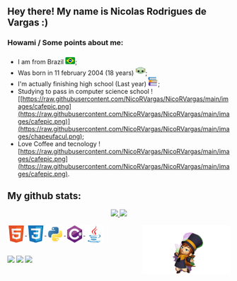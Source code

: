 ## Hey there! My name is Nicolas Rodrigues de Vargas :)

### Howami / Some points about me:
* I am from Brazil ![1f1e7-1f1f7](https://raw.githubusercontent.com/NicoRVargas/NicoRVargas/main/images/1f1e7-1f1f7.png);
* Was born in 11 february 2004 (18 years) ![images/babyyoda.png](https://raw.githubusercontent.com/NicoRVargas/NicoRVargas/main/images/babyyoda.png);
* I'm actually finishing high school (Last year) ![[images/books.png]](https://raw.githubusercontent.com/NicoRVargas/NicoRVargas/main/images/books.png);
* Studying to pass in computer science school ![[https://raw.githubusercontent.com/NicoRVargas/NicoRVargas/main/images/cafepic.png](https://raw.githubusercontent.com/NicoRVargas/NicoRVargas/main/images/cafepic.png)](https://raw.githubusercontent.com/NicoRVargas/NicoRVargas/main/images/chapeufacul.png); 
* Love Coffee and tecnology ![https://raw.githubusercontent.com/NicoRVargas/NicoRVargas/main/images/cafepic.png](https://raw.githubusercontent.com/NicoRVargas/NicoRVargas/main/images/cafepic.png).

## My github stats:
<div align="center">
  <a href="https://github.com/NicoRVargas">
  <img height="150em" src="https://github-readme-stats.vercel.app/api?username=NicoRVargas&show_icons=true&theme=dark&include_all_commits=true&count_private=true"/>
  <img height="150em" src="https://github-readme-stats.vercel.app/api/top-langs/?username=NicoRVargas&layout=compact&langs_count=7&theme=dark"/>

</div>
<div style="display: inline_block"><br>
  <img align="center" alt="Nico-HTML" height="40" width="40" src="https://raw.githubusercontent.com/devicons/devicon/master/icons/html5/html5-original.svg">
  <img align="center" alt="Nico-CSS" height="40" width="40" src="https://raw.githubusercontent.com/devicons/devicon/master/icons/css3/css3-original.svg">
  <img align="center" alt="Nico-Python" height="40" width="40" src="https://raw.githubusercontent.com/devicons/devicon/master/icons/python/python-original.svg">
  <img align="center" alt="Nico-Csharp" height="40" width="40" src="https://raw.githubusercontent.com/devicons/devicon/master/icons/csharp/csharp-original.svg">
  <img align="center" alt="Nico-Java" height="40" width="40" src="https://raw.githubusercontent.com/devicons/devicon/master/icons/java/java-original.svg">
  <a href="https://www.youtube.com/watch?v=SHvhps47Lmc&ab_channel=GearsforBreakfast" target="_blank">
    <img align="right" height="110" widht"200" src="https://raw.githubusercontent.com/NicoRVargas/NicoRVargas/main/images/FragrantSorrowfulLeafbird-size_restricted.gif"/>
  </a>
  
##

</div>
  <a href="https://www.instagram.com/nicorvg/" target="_blank"><img src="https://img.shields.io/badge/-Instagram-%23E4405F?style=for-the-badge&logo=instagram&logoColor=white" target="_blank"></a>
  <a href = "mailto:nicolas.vargas8@gmail.com"><img src="https://img.shields.io/badge/-Gmail-%23333?style=for-the-badge&logo=gmail&logoColor=white" target="_blank"></a>
  <a href="https://www.linkedin.com/in/nicolas-de-vargas-446435221/" target="_blank"><img src="https://img.shields.io/badge/-LinkedIn-%230077B5?style=for-the-badge&logo=linkedin&logoColor=white" target="_blank"></a> 
